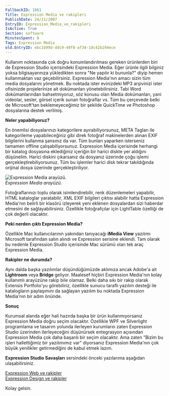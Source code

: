 ```yaml
---
FallbackID: 1861
Title: Expression Media ve rakipleri
PublishDate: 24/11/2007
EntryID: Expression_Media_ve_rakipleri
IsActive: True
Section: software
MinutesSpent: 0
Tags: Expression Media
old.EntryID: ebc1b99d-ddc9-49f8-af34-1dc42b194ece
---
```

Kullanım noktasında çok doğru konumlandırılması gereken ürünlerden biri
de Expression Studio içerisindeki Expression Media. Eğer ürünle ilgili
bilginiz yoksa bilgisayarınıza yükledikten sonra "Ne yapılır ki
bununla?" diyip hemen kullanmaktan vaz geçebilirsiniz. Expression
Media'nın amacı sizin tüm media dosyalarını yönetmek. Bu noktada ister
evinizdeki MP3 arşivinizi ister ofisinizde projelerinize ait dokümanları
yönetebilirsiniz. Tabi Word dokümanlarından bahsetmiyoruz, söz konusu
olan Media dokümanları, yani videolar, sesler, görsel içerik sunan
fotoğraflar vs. Tüm bu çerçevede belki de Microsoft'tan beklemeyeceğimiz
bir şekilde QuickTime ve Photoshop dosyalarına destek verilmiş.

**Neler yapabiliyoruz?**

En önemlisi dosyalarınızı kategorilere ayırabiliyorsunuz, META Tagları
ile kategorileme yapabileceğiniz gibi direk fotoğraf makinelerden alınan
EXIF bilgilerini kullanma şansınız da var. Tüm bunları yaparken
isterseniz tamamen offline çalışabiliyorsunuz. Expression Media
içerisinde herhangi bir katalog dosyasına eklediğiniz içeriğin bir
harici diskte yer aldığını düşünelim. Harici diskini çıkarsanız da
dosyanız üzerinde çoğu işlemi gerçekleştirebiliyorsunuz. Tüm bu işlemler
harici disk tekrar takıldığında orijinal dosya üzerinde
gerçekleştiriliyor.

![Expression Media
arayüzü.](http://cdn.daron.yondem.com/assets/1861/23112007_1.png)\
*Expression Media arayüzü.*

Fotoğraflarınızı toplu olarak isimlendirebilir, renk düzenlemeleri
yapabilir, HTML kataloglar yaratabilir, XML EXIF bilgileri çıktısı
alabilir hatta Expression Media'nın belirli bir klasörü izleyerek yeni
eklenen dosyalardan sizi haberdar etmesini de sağlayabilirsiniz.
Özellikle fotoğrafçılar için LightTable özelliği de çok değerli
olacaktır.

**Peki nerden çıktı Expression Media?**

Özellikle Mac kullanıcılarının yakından tanıyacağı **iMedia View**
yazılımı Microsoft tarafından satın alındı ve Expression serisine
eklendi. Tam olarak bu nedenle Expression Studio içerisinde Mac sürümü
olan tek araç Expression Media.

**Rakipler ne durumda?**

Aynı dalda başka yazılımlar düşündüğümüzde aklımıza ancak Adobe'a ait
**Lightroom** veya **Bridge** geliyor. Maalesef hiçbiri Expression
Media'nın kolay kullanımlı arayüzüne rakip bile olamaz. Belki daha sıkı
bir rakip olarak Extensis Portfolio'yu görebiliriz, özellikle sunucu
taraflı yazılım desteği ile katalogların paylaşımını da sağlayan yazılım
bu noktada Expression Media'nın bir adım önünde.

**Sonuç**

Kurumsal alanda eğer hali hazırda başka bir ürün kullanmıyorsanız
Expression Media doğru seçim olacaktır. Özellikle WPF ve Silverlight
programlama ve tasarım yolunda ilerleyen kurumların zaten Expression
Studio üzerinden ilerleyeceğini düşünürsek entegrasyon açısından
Expression Media çok daha başarılı bir seçim olacaktır. Ama zaten "Bizim
bu işleri hallettiğimiz bir yazılımımız var" diyorsanız Expression
Media'nın çok büyük yenilikler getirmediğini de kabul etmek lazım.

**Expression Studio Savaşları** sersindeki önceki yazılarıma aşağıdan
ulaşabilirsiniz.

[Expression Web ve
rakipler](http://daron.yondem.com/tr/post/5ee7ec45-f6f5-4a98-9902-0e8fe2bc2016)\
 [Expression Design ve
rakipler](http://daron.yondem.com/tr/post/4918cfdc-60cf-448f-8a1c-e6859205bc2f)

Kolay gelsin.


